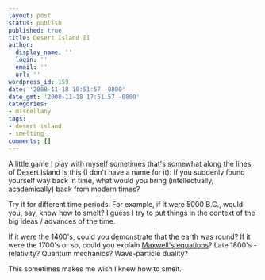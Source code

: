 ```yaml
---
layout: post
status: publish
published: true
title: Desert Island II
author:
  display_name: ''
  login: ''
  email: ''
  url: ''
wordpress_id: 159
date: '2008-11-18 10:51:57 -0800'
date_gmt: '2008-11-18 17:51:57 -0800'
categories:
- miscellany
tags:
- desert island
- smelting
comments: []
---
```

A little game I play with myself sometimes that's somewhat along the lines of Desert Island is this (I don't have a name for it): If you suddenly found yourself way back in time, what would you bring (intellectually, academically) back from modern times?

Try it for different time periods.  For example, if it were 5000 B.C., would you, say, know how to smelt?  I guess I try to put things in the context of the big ideas / advances of the time.

If it were the 1400's, could you demonstrate that the earth was round?  If it were the 1700's or so, could you explain [Maxwell's equations](http://en.wikipedia.org/wiki/Maxwell%27s_equations)?  Late 1800's - relativity?  Quantum mechanics?  Wave-particle duality?

This sometimes makes me wish I knew how to smelt.
